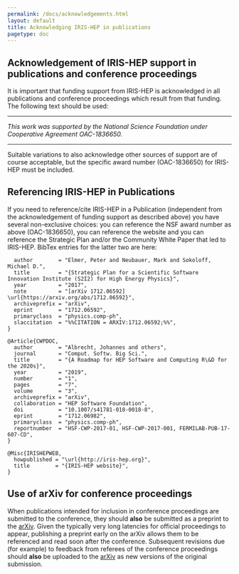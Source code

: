 ```yaml
---
permalink: /docs/acknowledgements.html
layout: default
title: Acknowledging IRIS-HEP in publications
pagetype: doc
---
```



## Acknowledgement of IRIS-HEP support in publications and conference proceedings

It is important that funding support from IRIS-HEP is acknowledged in all
publications and conference proceedings which result from that funding.
The following text should be used:

---

*This work was supported by the National Science Foundation under Cooperative Agreement OAC-1836650.*

---

Suitable variations to also acknowledge other sources of support are of
course acceptable, but the specific award number (OAC-1836650) for IRIS-HEP
must be included.

## Referencing IRIS-HEP in Publications

If you need to reference/cite IRIS-HEP in a Publication (independent from the acknowledgement of funding
support as described above) you have several non-exclusive choices: you can reference the NSF award number
as above (OAC-1836650), you can reference the website and you can reference the Strategic Plan and/or
the Community White Paper that led to IRIS-HEP. BibTex entries for the latter two are here:

```@Article{S2I2HEPSP,
  author        = "Elmer, Peter and Neubauer, Mark and Sokoloff, Michael D.",
  title         = "{Strategic Plan for a Scientific Software Innovation Institute (S2I2) for High Energy Physics}",
  year          = "2017",
  note          = "[arXiv 1712.06592] \url{https://arxiv.org/abs/1712.06592}",
  archiveprefix = "arXiv",
  eprint        = "1712.06592",
  primaryclass  = "physics.comp-ph",
  slaccitation  = "%%CITATION = ARXIV:1712.06592;%%",
}

@Article{CWPDOC,
  author        = "Albrecht, Johannes and others",
  journal       = "Comput. Softw. Big Sci.",
  title         = "{A Roadmap for HEP Software and Computing R\&D for the 2020s}",
  year          = "2019",
  number        = "1",
  pages         = "7",
  volume        = "3",
  archiveprefix = "arXiv",
  collaboration = "HEP Software Foundation",
  doi           = "10.1007/s41781-018-0018-8",
  eprint        = "1712.06982",
  primaryclass  = "physics.comp-ph",
  reportnumber  = "HSF-CWP-2017-01, HSF-CWP-2017-001, FERMILAB-PUB-17-607-CD",
}

@Misc{IRISHEPWEB,
  howpublished = "\url{http://iris-hep.org}",
  title        = "{IRIS-HEP website}",
}
```

## Use of arXiv for conference proceedings

When publications intended for inclusion in conference proceedings are
submitted to the conference, they should **also** be submitted as a preprint
to the [arXiv](https://arxiv.org). Given the typically very long latencies for
official proceedings to appear, publishing a preprint early on the arXiv allows
them to be referenced and read soon after the conference. Subsequent
revisions due (for example) to feedback from referees of the conference
proceedings should **also** be uploaded to the [arXiv](https://arxiv.org) as
new versions of the original submission.




